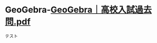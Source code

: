 # GeoGebra-[GeoGebra｜高校入試過去問.pdf](https://github.com/EpisShenzhen/GeoGebra-/files/8492683/GeoGebra.pdf)
テスト
